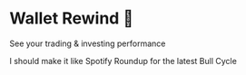 # Wallet Rewind 👀

See your trading & investing performance

I should make it like Spotify Roundup for the latest Bull Cycle
